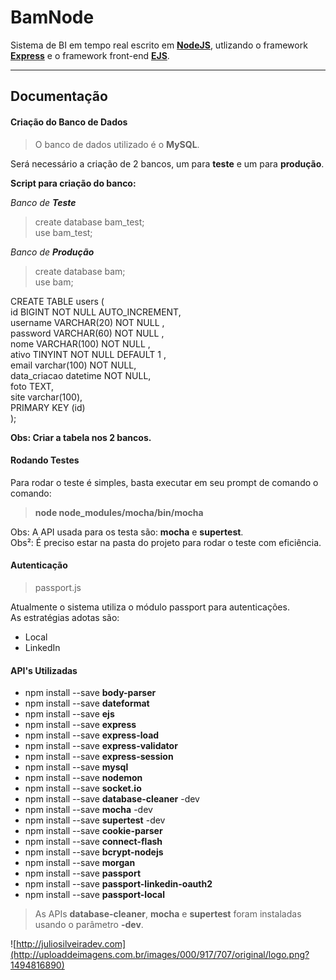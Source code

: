 BamNode
===================


Sistema de BI em tempo real escrito em **[NodeJS](https://nodejs.org/en/)**, utlizando o framework **[Express](http://expressjs.com/pt-br/)** e o framework front-end **[EJS](http://www.embeddedjs.com/)**.

----------


Documentação
-------------

#### <i class="icon-file"></i> **Criação do Banco de Dados**
> O banco de dados utilizado é o **MySQL**.

Será necessário a criação de 2 bancos, um para **teste** e um para **produção**.

**Script para criação do banco:**

*Banco de **Teste***
> create database bam_test; <br>
> use bam_test;

*Banco de **Produção***
> create database bam; <br>
> use bam;

CREATE TABLE users (<br>
id BIGINT NOT NULL AUTO_INCREMENT,<br>
username VARCHAR(20) NOT NULL ,<br>
password VARCHAR(60) NOT NULL ,<br>
nome VARCHAR(100) NOT NULL ,<br>
ativo TINYINT NOT NULL DEFAULT 1 ,<br>
email varchar(100) NOT NULL,<br>
data_criacao datetime NOT NULL,<br>
foto TEXT,<br>
site varchar(100),<br>
PRIMARY KEY (id)<br>
);

**Obs: Criar a tabela nos 2 bancos.**

#### <i class="icon-pencil"></i> **Rodando Testes**

Para rodar o teste é simples, basta executar em seu prompt de comando o comando: 
> **node node_modules/mocha/bin/mocha**

Obs: A API usada para os testa são: **mocha** e **supertest**.
<br>
Obs²: É preciso estar na pasta do projeto para rodar o teste com eficiência.

#### <i class="icon-pencil"></i> **Autenticação**

> passport.js

Atualmente o sistema utiliza o módulo passport para autenticações.
<br>
As estratégias adotas são:

- Local
- LinkedIn

#### <i class="icon-pencil"></i> **API's Utilizadas**
 - npm install --save **body-parser**
 - npm install --save **dateformat**
 - npm install --save **ejs**
 - npm install --save **express**
 - npm install --save **express-load**
 - npm install --save **express-validator**
 - npm install --save **express-session**
 - npm install --save **mysql**
 - npm install --save **nodemon**
 - npm install --save **socket.io**
 - npm install --save **database-cleaner** -dev
 - npm install --save **mocha** -dev
 - npm install --save **supertest** -dev
 - npm install --save **cookie-parser**
 - npm install --save **connect-flash**
 - npm install --save **bcrypt-nodejs**
 - npm install --save **morgan**
 - npm install --save **passport**
 - npm install --save **passport-linkedin-oauth2**
 - npm install --save **passport-local**
 

> As APIs **database-cleaner**, **mocha** e **supertest** foram instaladas usando o parâmetro **-dev**.

![http://juliosilveiradev.com](http://uploaddeimagens.com.br/images/000/917/707/original/logo.png?1494816890)
